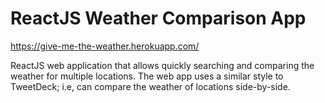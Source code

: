 # ReactJS Weather Comparison App

https://give-me-the-weather.herokuapp.com/

ReactJS web application that allows quickly searching and comparing the weather for multiple locations. The web app uses a similar style to TweetDeck; i.e, can compare the weather of locations side-by-side.
